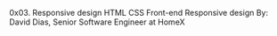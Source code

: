 0x03. Responsive design
HTML
CSS
Front-end
Responsive design
 By: David Dias, Senior Software Engineer at HomeX
